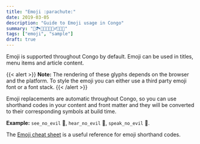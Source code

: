 ```yaml
---
title: "Emoji :parachute:"
date: 2019-03-05
description: "Guide to Emoji usage in Congo"
summary: "📖🏞️🧗🏽🐉🧙🏽‍♂️🧚🏽👸"
tags: ["emoji", "sample"]
draft: true
---
```


Emoji is supported throughout Congo by default. Emoji can be used in titles, menu items and article content.

{{< alert >}}
**Note:** The rendering of these glyphs depends on the browser and the platform. To style the emoji you can either use a third party emoji font or a font stack.
{{< /alert >}}

Emoji replacements are automatic throughout Congo, so you can use shorthand codes in your content and front matter and they will be converted to their corresponding symbols at build time.

**Example:** `see_no_evil` :see_no_evil:, `hear_no_evil` :hear_no_evil:, `speak_no_evil` :speak_no_evil:.

The [Emoji cheat sheet](http://www.emoji-cheat-sheet.com/) is a useful reference for emoji shorthand codes.
